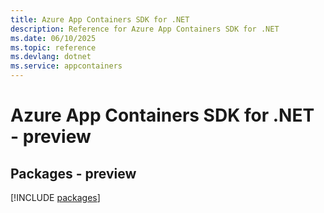 ```yaml
---
title: Azure App Containers SDK for .NET
description: Reference for Azure App Containers SDK for .NET
ms.date: 06/10/2025
ms.topic: reference
ms.devlang: dotnet
ms.service: appcontainers
---
```

# Azure App Containers SDK for .NET - preview
## Packages - preview
[!INCLUDE [packages](app-containers-index.md)]
